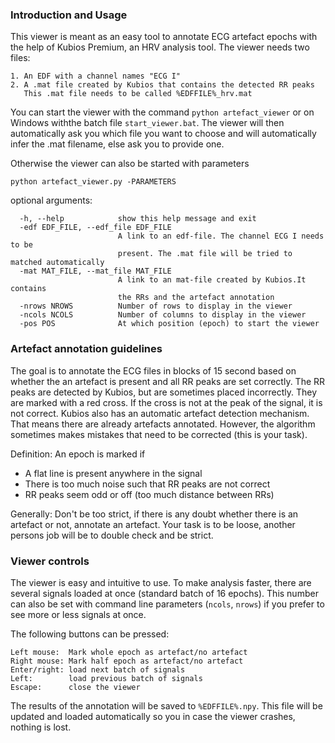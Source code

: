 ### Introduction and Usage

This viewer is meant as an easy tool to annotate ECG artefact epochs
with the help of Kubios Premium, an HRV analysis tool.
The viewer needs two files:

	1. An EDF with a channel names "ECG I"
	2. A .mat file created by Kubios that contains the detected RR peaks
	   This .mat file needs to be called %EDFFILE%_hrv.mat

You can start the viewer with the command `python artefact_viewer` or  on Windows
withthe batch file `start_viewer.bat`.
The viewer will then automatically ask you which file you want to choose
and will automatically infer the .mat filename, else ask you to provide one.

Otherwise the viewer can also be started with parameters

`python artefact_viewer.py -PARAMETERS`

optional arguments:
```
  -h, --help            show this help message and exit
  -edf EDF_FILE, --edf_file EDF_FILE
                        A link to an edf-file. The channel ECG I needs to be
                        present. The .mat file will be tried to matched automatically
  -mat MAT_FILE, --mat_file MAT_FILE
                        A link to an mat-file created by Kubios.It contains
                        the RRs and the artefact annotation
  -nrows NROWS          Number of rows to display in the viewer
  -ncols NCOLS          Number of columns to display in the viewer
  -pos POS              At which position (epoch) to start the viewer
```
  
  
### Artefact annotation guidelines

The goal is to annotate the ECG files in blocks of 15 second based on whether 
the an artefact is present and all RR peaks are set correctly.
The RR peaks are detected by Kubios, but are sometimes placed incorrectly.
They are marked with a red cross. If the cross is not at the peak
of the signal, it is not correct.
Kubios also has an automatic artefact detection mechanism.
That means there are already artefacts annotated. However,
the algorithm sometimes makes mistakes that need to be corrected
(this is your task).

Definition:
An epoch is marked if
- A flat line is present anywhere in the signal
- There is too much noise such that RR peaks are not correct
- RR peaks seem odd or off (too much distance between RRs)

Generally: Don't be too strict, if there is any doubt whether there is an 
		   artefact or not, annotate an artefact. Your task is to be loose,
		   another persons job will be to double check and be strict.


### Viewer controls

The viewer is easy and intuitive to use. To make analysis faster,
there are several signals loaded at once (standard batch of 16 epochs).
This number can also be set with command line parameters (`ncols`, `nrows`)
if you prefer to see more or less signals at once.

The following buttons can be pressed:

	Left mouse:  Mark whole epoch as artefact/no artefact
	Right mouse: Mark half epoch as artefact/no artefact
	Enter/right: load next batch of signals
	Left:        load previous batch of signals
	Escape:      close the viewer
	
The results of the annotation will be saved to `%EDFFILE%.npy`.
This file will be updated and loaded automatically so you in case
the viewer crashes, nothing is lost.

